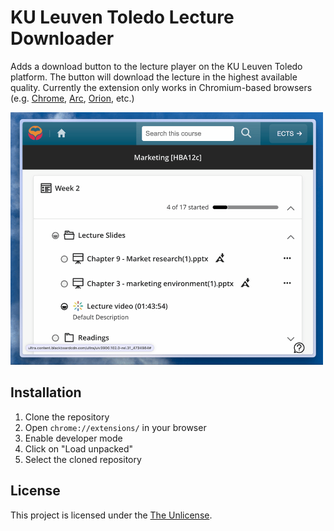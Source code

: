 # KU Leuven Toledo Lecture Downloader

Adds a download button to the lecture player on the KU Leuven Toledo platform. The button will download the lecture in the highest available quality. Currently the extension only works in Chromium-based browsers (e.g. [Chrome](https://google.com/chrome), [Arc](https://arc.net/), [Orion](https://kagi.com/orion/), etc.)

<img src="demo.gif" alt="Demo" width="500"/>

## Installation

1. Clone the repository
2. Open `chrome://extensions/` in your browser
3. Enable developer mode
4. Click on "Load unpacked"
5. Select the cloned repository

## License

This project is licensed under the [The Unlicense](LICENSE).
